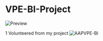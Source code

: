 # VPE-BI-Project
![Preview](https://github.com/danizrafidz/VPE-BI-Project/assets/105960343/6c3c7ddb-bf1b-4431-bd39-e86340ad90cd)

1 Volunteered from my project
![AAPVPE-BI](https://github.com/danizrafidz/VPE-BI-Project/assets/105960343/d7b976bb-7867-475c-b91a-33b94e0e2085)
